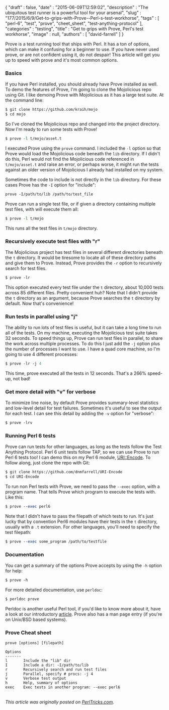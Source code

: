 {
   "draft" : false,
   "date" : "2015-06-09T12:59:02",
   "description" : "The ubiquitous test runner is a powerful tool for your arsenal",
   "slug" : "177/2015/6/9/Get-to-grips-with-Prove--Perl-s-test-workhorse",
   "tags" : [
      "perl-6",
      "test",
      "prove",
      "cheet_sheet",
      "test-anything-protocol"
   ],
   "categories" : "testing",
   "title" : "Get to grips with Prove, Perl's test workhorse",
   "image" : null,
   "authors" : [
      "david-farrell"
   ]
}


Prove is a test running tool that ships with Perl. It has a ton of options, which can make it confusing for a beginner to use. If you have never used prove, or are not confident using it, do not despair! This article will get you up to speed with prove and it's most common options.

### Basics

If you have Perl installed, you should already have Prove installed as well. To demo the features of Prove, I'm going to clone the Mojolicious repo using Git. I like demoing Prove with Mojolicious as it has a large test suite. At the command line:

```perl
$ git clone https://github.com/kraih/mojo
$ cd mojo
```

So I've cloned the Mojolicious repo and changed into the project directory. Now I'm ready to run some tests with Prove!

```perl
$ prove -l t/mojo/asset.t
```

I executed Prove using the `prove` command. I included the `-l` option so that Prove would load the Mojolicious code beneath the `lib` directory. If I didn't do this, Perl would not find the Mojolicious code referenced in `t/mojo/asset.t` and raise an error, or perhaps worse, it might run the tests against an older version of Mojolicious I already had installed on my system.

Sometimes the code to include is not directly in the `lib` directory. For these cases Prove has the `-I` option for "include":

```perl
prove -I/path/to/lib /path/to/test_file
```

Prove can run a single test file, or if given a directory containing multiple test files, with will execute them all:

```perl
$ prove -l t/mojo
```

This runs all the test files in `t/mojo` directory.

### Recursively execute test files with "r"

The Mojolicious project has test files in several different directories beneath the `t` directory. It would be tiresome to locate all of these directory paths and give them to Prove. Instead, Prove provides the `-r` option to recursively search for test files.

```perl
$ prove -lr
```

This option executed every test file under the `t` directory, about 10,000 tests across 85 different files. Pretty convenient huh? Note that I didn't provide the `t` directory as an argument, because Prove searches the `t` directory by default. Now that's convenience!

### Run tests in parallel using "j"

The ability to run lots of test files is useful, but it can take a long time to run all of the tests. On my machine, executing the Mojolicious test suite takes 32 seconds. To speed things up, Prove can run test files in parallel, to share the work across multiple processes. To do this I just add the `-j` option plus the number of processes I want to use. I have a quad core machine, so I'm going to use 4 different processes:

```perl
$ prove -lr -j 4
```

This time, prove executed all the tests in 12 seconds. That's a 266% speed-up, not bad!

### Get more detail with "v" for verbose

To minimize line noise, by default Prove provides summary-level statistics and low-level detail for test failures. Sometimes it's useful to see the output for each test. I can see this detail by adding the `-v` option for "verbose":

```perl
$ prove -lrv
```

### Running Perl 6 tests

Prove can run tests for other languages, as long as the tests follow the Test Anything Protocol. Perl 6 unit tests follow TAP, so we can use Prove to run Perl 6 tests too! I can demo this on my Perl 6 module, [URI::Encode](https://github.com/dnmfarrell/URI-Encode). To follow along, just clone the repo with Git:

```perl
$ git clone https://github.com/dnmfarrell/URI-Encode
$ cd URI-Encode
```

To run non Perl tests with Prove, we need to pass the `--exec` option, with a program name. That tells Prove which program to execute the tests with. Like this:

```perl
$ prove --exec perl6
```

Note that I didn't have to pass the filepath of which tests to run. It's just lucky that by convention Perl6 modules have their tests in the `t` directory, usually with a `.t` extension. For other languages, you'll need to specify the test filepath:

```perl
$ prove --exec some_program /path/to/testfile
```

### Documentation

You can get a summary of the options Prove accepts by using the `-h` option for help:

```perl
$ prove -h
```

For more detailed documentation, use `perldoc`:

```perl
$ perldoc prove
```

Perldoc is another useful Perl tool, if you'd like to know more about it, have a look at our introductory [article](http://perltricks.com/article/155/2015/2/26/Hello-perldoc--productivity-booster). Prove also has a man page entry (if you're on Unix/BSD based systems).

### Prove Cheat sheet

    prove [options] [filepath]

    Options
    -------
    l       Include the "lib" dir
    I       Include a dir: -I/path/to/lib
    r       Recursively search and run test files
    j       Parallel, specify # procs: -j 4
    v       Verbose test output
    h       Help, summary of options
    exec    Exec tests in another program: --exec perl6

\
*This article was originally posted on [PerlTricks.com](http://perltricks.com).*
